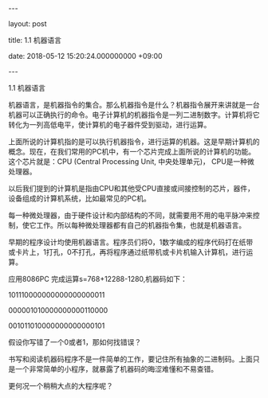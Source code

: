 \---

layout: post

title: 1.1 机器语言

date: 2018-05-12 15:20:24.000000000 +09:00

\---

1.1 机器语言

机器语言，是机器指令的集合。那么机器指令是什么？机器指令展开来讲就是一台机器可以正确执行的命令。电子计算机的机器指令是一列二进制数字。计算机将它转化为一列高低电平，使计算机的电子器件受到驱动，进行运算。

上面所说的计算机指的是可以执行机器指令，进行运算的机器。这是早期计算机的概念。现在，在我们常用的PC机中，有一个芯片完成上面所说的计算机的功能。这个芯片就是：CPU (Central Processing Unit, 中央处理单元)， CPU是一种微处理器。

以后我们提到的计算机是指由CPU和其他受CPU直接或间接控制的芯片，器件，设备组成的计算机系统，比如最常见的PC机。

每一种微处理器，由于硬件设计和内部结构的不同，就需要用不用的电平脉冲来控制，使它工作。所以每种微处理器都有自己的机器指令集，也就是机器语言。



早期的程序设计均使用机器语言。程序员们将0，1数字编成的程序代码打在纸带或卡片上，1打孔，0不打孔，再将程序通过纸带机或卡片机输入计算机，进行运算。



应用8086PC 完成运算s=768+12288-1280,机器码如下：

101110000000000000000011

000001010000000000110000

001011010000000000000101

假设你写错了一个0或者1，那如何找错误？

书写和阅读机器码程序不是一件简单的工作，要记住所有抽象的二进制码。上面只是一个非常简单的小程序，就暴露了机器码的晦涩难懂和不易查错。

更何况一个稍稍大点的大程序呢？


